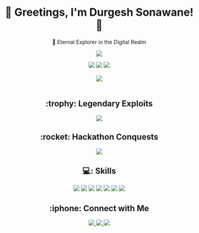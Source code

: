 <!-- Header Section -->
<h1 align="center">👾 Greetings, I'm Durgesh Sonawane! 👾</h1>
<p align="center">🚀 Eternal Explorer in the Digital Realm</p>

<!-- GitHub Stats and Badges Section -->
<p align="center">
  <a href="https://github.com/Durgesh19js/">
    <img src="https://readme-typing-svg.herokuapp.com?lines=Java%20|%20Python%20|+SQL%20|%20Computer+Networks;&center=true&width=550&height=40">
  </a>
</p>
<div align="center">
  <img src="https://img.shields.io/github/followers/Durgesh19js?logo=Github&style=for-the-badge">
  <img src="https://img.shields.io/github/stars/Durgesh19js?style=for-the-badge">
  <a href="https://github.com/Durgesh19js/"><img src="https://komarev.com/ghpvc/?username=Durgesh19js&style=for-the-badge"></a>
</div>

<!-- GitHub Stats Section -->
<br>
<div align="center">
  <img src="https://github-readme-stats.vercel.app/api?username=Durgesh19js&show_icons=true&theme=radical">
</div>

<!-- Legendary Exploits Section -->
<br>
<h2 align="center">:trophy: Legendary Exploits</h2>
<p align="center">
  <a href="https://www.codechef.com/learn/challenges">
    <img src="https://readme-typing-svg.herokuapp.com?lines=Top+5+in+Codechef+Learning+Program+2022;&center=true&width=550&height=40">
  </a>
</p>

<!-- Hackathon Conquests Section -->
<h2 align="center">:rocket: Hackathon Conquests</h2>
<p align="center">
  <a href="https://github.com/Durgesh19js/">
    <img src="https://readme-typing-svg.herokuapp.com?lines=Techhunt+College-level+Hackathon;&center=true&width=550&height=40">
  </a>
</p>


<h2 align="center">💻: Skills </h2>

<p align="center">
  <img src="https://img.shields.io/badge/Java-%20🚀%20-ED8B00?style=for-the-badge&logo=java&logoColor=white">
  <img src="https://img.shields.io/badge/Python-%20🐍%20-306998?style=for-the-badge&logo=python&logoColor=white">
  <img src="https://img.shields.io/badge/OOPs-%20💡%20-3498DB?style=for-the-badge">
  <img src="https://img.shields.io/badge/Data%20Structure-%20🌐%20-2C3E50?style=for-the-badge">
  <img src="https://img.shields.io/badge/HTML-%20🌐%20-E34F26?style=for-the-badge&logo=html5&logoColor=white">
  <img src="https://img.shields.io/badge/CSS-%20🎨%20-1572B6?style=for-the-badge&logo=css3&logoColor=white">
  <img src="https://img.shields.io/badge/Git-%20👾%20-F05032?style=for-the-badge&logo=git&logoColor=white">
</p>

<!-- Connect with Me Section -->
<h2 align="center">:iphone: Connect with Me</h2>
<div align="center">
  <!-- LinkedIn Icon -->
  <a href="https://www.linkedin.com/in/durgesh-sonawane-b5859b200/">
    <img src="https://img.shields.io/badge/LinkedIn-0077B5?style=for-the-badge&logo=linkedin&logoColor=white&logoWidth=30&logoHeight=30">
  </a>
  <!-- Email Icon -->
  <a href="mailto:durgeshsonawane19@gmail.com">
    <img src="https://img.shields.io/badge/Gmail-D14836?style=for-the-badge&logo=gmail&logoColor=white&logoWidth=30&logoHeight=30">
  </a>
  <!-- GitHub Icon -->
  <a href="https://github.com/Durgesh19js">
    <img src="https://img.shields.io/badge/GitHub-181717?style=for-the-badge&logo=github&logoColor=white&logoWidth=30&logoHeight=30">
  </a>
</div>

